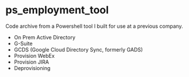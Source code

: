 # ps_employment_tool

Code archive from a Powershell tool I built for use at a previous company.

- On Prem Active Directory
- G-Suite
- GCDS (Google Cloud Directory Sync, formerly GADS)
- Provision WebEx
- Provision JIRA
- Deprovisioning
